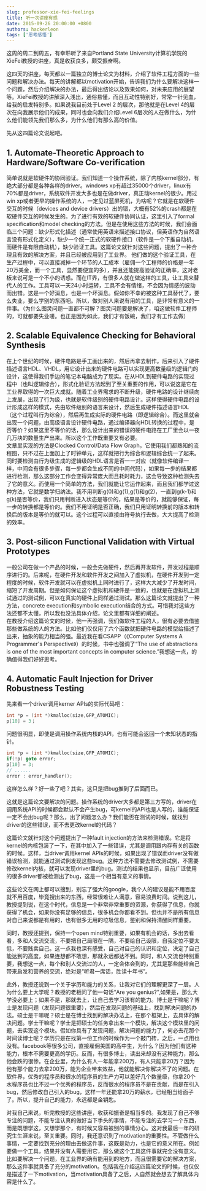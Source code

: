 ```yaml
---
slug: professor-xie-fei-feelings
title: 听一次讲座有感
date: 2015-09-26 20:00:00 +0800
authors: hackerleon
tags: ['思考感悟']
---
```


这周的周二到周五，有幸聆听了来自Portland State University计算机学院的XieFei教授的讲座，真是收获良多，颇受振奋啊。

<!--truncate-->

这四天的讲座，每天都以一篇独立的博士论文为材料，介绍了软件工程方面的一些问题和解决办法。每天的讲解都以motivation开始，告诉我们为什么要解决这样一个问题，然后介绍解决的办法，最后得出结论以及效果如何，对未来应用的展望等。XieFei教授的讲解深入浅出，通俗易懂，而且互动性特别好，常常一针见血，给我的启发特别多。如果说我目前处于Level 2 的层次，那他就是在Level 4的层次在向我展示他们的成果，同时也会向我们介绍Level 6层次的人在做什么，为什么他们能领先我们那么多，为什么他们有那么高的价值。

先从这四篇论文说起吧。

## 1. Automate-Theoretic Approach to Hardware/Software Co-verification

简单说就是软硬件的协同验证。我们知道一个操作系统，除了内核kernel部分，有绝大部分都是各种各样的driver。windows xp有超过35000个driver，linux有70%都是driver，系统软件开发大多也是在做driver，真正动kernel的很少。用过win xp或者更早的操作系统的人，一定见过蓝屏死机，为啥呢？它就是在软硬件交互的时候（devices and device drivers）出的错，大概有52%的crash都是在软硬件交互的时候发生的。为了进行有效的软硬件协同认证，这里引入了formal specification和model checking的方法。但是在使用这些方法的时候，我们会面临三个问题：缺少形式化描述（通常使用英语来描述接口协议，但英语作为自然语言没有形式化定义），缺少一个统一正式的软硬件接口（软件是一个下推自动机，而硬件是有限自动机），缺少验证工具。这篇论文就针对这些问题，提出了一种合理且有效的解决方案，并且已经被应用到了工业界。
他们做的这个验证工具，在生产过程中，可以直接减掉一个环节的人工成本（雇佣一个工程师的价格是一年20万美金，而一个工具，显然要便宜的多），并且还能提高验证的正确率，这对老板来说可是一个不小的诱惑。而在IT界，有很多人就在做这样的工具，让工具来替代人的工作。工具可以一天24小时运转，工具不会有情绪，不会因为情感的波动而出错。这是一个好消息，也是一个坏消息。假如你不幸的被这种工具替代了，要么失业，要么学别的东西吧。所以，做对别人来说有用的工具，是非常有意义的一件事。（为什么图灵问题一直都不可解？图灵问题要是解决了，咱这做软件工程师的，可就都要失业喽。也正是因为如此，我们才有饭碗，我们才有工作去做）

## 2. **Scalable Equivalence Checking for Behavioral Synthesis**

在上个世纪的时候，硬件电路是手工画出来的，然后再拿去制作。后来引入了硬件描述语言HDL、VHDL，用它设计出来的硬件电路可以实现更高数量级的逻辑门的设计，这使得我们手边的笔记本电脑成为了现实。在从HDL到硬件电路的实现过程中（也叫逻辑综合），形式化验证方法起到了至关重要的作用，可以说这是它在工业界取得的一次巨大成就。随着工业界需求的不断升级，硬件电路的设计继续向上发展，出现了行为级，也就是软件级别的硬件电路设计。这样使得硬件电路的设计形成这样的模式，先由软件级别的语言来设计，然后生成硬件描述语言HDL（这个过程叫行为综合），然后再生成实际的硬件电路（即逻辑综合）。而这里就会出现一个问题，由高级语言设计硬件电路，通过编译器向HDL转换的过程中，是否等价？如果这里不等价的话，那么设计出来的错误的硬件电路在工厂里会以一夜几万块的数量生产出来。所以这个工作既重要又有必要。   
文章里实现的方法是Clocked Control/Data Flow Graph，它使用我们都熟知的流程图，只不过在上面加上了时钟单元，这样就把行为综合和逻辑综合统一了起来。同时要检测由行为级生成的逻辑级的HDL语言是否一一对应（就像软件编译一样，中间会有很多步骤，每一步都会生成不同的中间代码），如果每一步的结果都进行检测，那么这部分工作会变得异常庞大而且耗时耗力，这会导致这种检测失去了它的意义。而使用一个简单的方法，我们就能让它运作起来，而且我们都学过这种方法，它就是数学归纳法。我不用判断g(0)和g(1),g(1)和g(2)，一直到g(k-1)和g(k)是否等价，我们只用判断进入状态是等价的，结果是等价的，就能够保证，每一步的转换都是等价的。我们不用证明是否正确，我们只用证明转换前的版本和转换后的版本是等价的就可以。这个过程可以直接由符号执行去做，大大提高了检测的效率。

## 3. Post-silicon Functional Validation with Virtual Prototypes

一般公司在做一个产品的时候，一般会先做硬件，然后再开发软件，开发过程是顺序进行的。后来呢，在硬件开发和软件开发之间加入了虚拟机，在硬件开发到一定程度的时候，软件开发就可以在虚拟机上同时进行了，这样大大减少了开发时间，缩短了开发周期。但是如何保证这个虚拟机和硬件是一致的，也就是在虚拟机上测试通过的测试例，可以在真实的硬件上同样通过测试。那么这篇论文就提出了一种方法，concrete execution和symbolic execution结合的方式。可惜我对这些方法还都不太懂，所以我也没法具体介绍，论文里都有详细的阐述。   
在教授介绍这篇论文的时候，他一再强调，我们做软件工程的人，很有必要去借鉴那些做系统的人的方法。比如他们仅仅用了六个函数就把硬件电路的模型给描述了出来，抽象的能力相当的强。最近我在看CSAPP（《Computer Systems A Programmer's Perspective》）的时候，书中也强调了“The use of abstractions is one of the most important concepts in computer science.”我想这一点，的确值得我们好好思考。

## 4. Automatic Fault Injection for Driver Robustness Testing

先来看一个driver调用kerner APIs的实际代码吧：

```c
int *p = (int *)kmalloc(size,GFP_ATOMIC); 
p[10] = 3；
```

问题很明显，即使是调用操作系统内核的API，也有可能会返回一个未知状态的指针。

```c
int *p = (int *)kmalloc(size,GFP_ATOMIC); 
if(!p) goto error;
p[10] = 3;
// ......   
error : error_handler();
```

这样怎么样？好一些了吧？其实，这只是把bug推到了后面而已。

这就是这篇论文要解决的问题。操作系统的driver大多都是第三方写的，driver在调用系统API的时候都会默认不会产生bug，可kernel的API也是人写的，谁能保证一定不会出bug呢？那么，出了问题怎么办？我们能否在测试的时候，就找到driver的这些错误，而不去更改kernel的代码？

这篇论文就针对这个问题提出了一种fault injection的方法来检测错误。它是将kernel的内核包装了一下，在其中加入了一些错误，尤其是调用跟内存有关的函数的时候。这样，当driver调用kernel APIs的时候，如果出现了错误而driver没有做错误检测，就能通过测试例发现这些bug。这种方法不需要去修改测试例，不需要修改kernel内核，就可以发现driver里的bug。测试的结果也显示，目前广泛使用的很多driver都被检测出了bug，这是一个相当有意义的事情。

这些论文在网上都可以搜到，别忘了强大的google，我个人的建议是能不用百度就不用百度，毕竟搜出来的东西，经常很难让人满意，容易浪费时间。说到这儿，教授提到说，在这个时代，信息是一个非常非常重要的资源，你获得了信息，你就获得了机会，如果你没有足够的信息，很多机会你都看不到。但也并不是所有信息对自己来说都是有用的，也有很多无用的垃圾信息，鉴别和保持清醒同样重要。

同时，教授还提到，保持一个open mind特别重要，如果有机会的话，多出去看看，多和人交流交流，不要把自己局限在一隅，不要给自己设限，自我定位不要太低，不要贱卖自己。这一点我也深有感受，自己对自己的认识和定位，决定了自己能达到的高度，如果连想都不敢想，那就永远都达不到。同时，和人交流也特别重要，我想这一点，每个和别人交流过的人，一定会体会到的，尤其是那些能给自己带来启发和营养的交流，绝对是“听君一席话，胜读十年书”。

此外，教授还说到一个关于学历和能力的关系，让我对它们的理解更深了一层。人为什么要上大学呢？教授的老板问了他一句话“Are you genius?”,如果是，那么大学没必要上；如果不是，那就去上，让自己去学习该有的能力。博士是干嘛呢？博士是发现问题（发现问题很重要），然后在发现问题的基础上，找到解决问题的办法。硕士是干嘛呢？硕士是在博士找到的解决办法上，在那个框架上，去具体的解决问题。学士干嘛呢？学士是把硕士的任务拿出来一个模块，解决这个模块里的问题，去实现这个模块。假如你具有了发现问题，解决问题的能力了，何必去花那个时间读博士呢？学历只是在找第一份工作的时候作为一个敲门砖，之后，一点用也没有。facebook等很多公司，直接雇佣美国的高中生，为什么？因为他们有这种能力，根本不需要更高的学历。反而，有很多博士，读出来却没有这种能力，那么他会跌的很惨。在企业里，为什么有人一年能拿200万，有人只能拿20万？因为他有那个能力去拿200万，能为企业带来效益，他就能解决你解决不了的问题。在软件界，优秀的程序员和很水的程序员的生产力可以差好几个数量级，你拿20个水程序员也比不过一个优秀的程序员，反而很水的程序员不是在贡献，而是在引入bug，然后修改自己引入的bug，这样一年还能拿20万的薪水，已经相当给面子了。所以，提升自己的能力，永远都是金钥匙。

对我自己来说，听完教授的这些讲座，收获和振奋是相当多的。我发现了自己不够专注的问题，不能专注认真的做好当下手头的事情，不能专注的去学习一个东西，而是既想学这，又想学那个，有时候又容易被别的事情分心。这对我最后一年的研究生生涯来说，至关重要。同时，我还意识到了motivation的重要性。不管做什么事情，一定要找到充分的理由去做这件事，这既是动力，也是它的意义所在。例如要做一个工具，结果并没有人需要用它，那么做这个工具这件事就完全没有意义。比如要解决一个问题，在工业界的确有能用到的地方，而且很需要它的解决方案，那么这件事就具备了充分的motivation。包括我在介绍这四篇论文的时候，也仅仅是描述了一下motivation，当motivation具备了之后，人自然就会想去了解具体内容是什么了。
